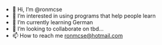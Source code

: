 - 👋 Hi, I’m @ronmcse
- 👀 I’m interested in using programs that help people learn 
- 🌱 I’m currently learning German
- 💞️ I’m looking to collaborate on tbd...
- 📫 How to reach me ronmcse@hotmail.com

<!---
ronmcse/ronmcse is a ✨ special ✨ repository because its `README.md` (this file) appears on your GitHub profile.
You can click the Preview link to take a look at your changes.
--->
